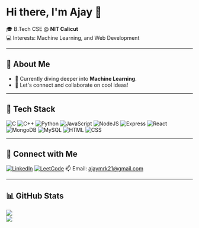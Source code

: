 <h1 >Hi there, I'm Ajay 👋</h1>

<p >
  🎓 B.Tech CSE @ <strong>NIT Calicut</strong> <br/>
  💻 Interests: Machine Learning, and Web Development <br/>
</p>

---

## 🌟 About Me

- 🧠 Currently diving deeper into **Machine Learning**.
- 🤝 Let's connect and collaborate on cool ideas!

---

## 🔧 Tech Stack

![C](https://img.shields.io/badge/-C-00599C?style=flat&logo=c&logoColor=white)
![C++](https://img.shields.io/badge/-C++-00599C?style=flat&logo=c%2B%2B&logoColor=white)
![Python](https://img.shields.io/badge/-Python-3776AB?style=flat&logo=python&logoColor=white)
![JavaScript](https://img.shields.io/badge/-JavaScript-F7DF1E?style=flat&logo=javascript&logoColor=black)
![NodeJS](https://img.shields.io/badge/-Node.js-339933?style=flat&logo=node.js&logoColor=white)
![Express](https://img.shields.io/badge/-Express-000000?style=flat&logo=express&logoColor=white)
![React](https://img.shields.io/badge/-React-61DAFB?style=flat&logo=react&logoColor=black)
![MongoDB](https://img.shields.io/badge/-MongoDB-47A248?style=flat&logo=mongodb&logoColor=white)
![MySQL](https://img.shields.io/badge/-MySQL-00758F?style=flat&logo=mysql&logoColor=white)
![HTML](https://img.shields.io/badge/-HTML5-E34F26?style=flat&logo=html5&logoColor=white)
![CSS](https://img.shields.io/badge/-CSS3-1572B6?style=flat&logo=css3&logoColor=white)

---

## 🔗 Connect with Me

[![LinkedIn](https://img.shields.io/badge/-LinkedIn-blue?style=flat&logo=linkedin)](https://www.linkedin.com/in/ajay-mahesh-ramakrishnan-43ba74319/)
[![LeetCode](https://img.shields.io/badge/-LeetCode-FFA116?style=flat&logo=LeetCode&logoColor=black)](https://leetcode.com/u/ajay_mrk21/)
📫 Email: [ajaymrk21@gmail.com](mailto:ajaymrk21@gmail.com)

---

## 📊 GitHub Stats

<p >
  <img src="https://github-readme-stats.vercel.app/api?username=ajaymrk95&show_icons=true&theme=tokyonight" />
  <br/>
  <img src="https://github-readme-streak-stats.herokuapp.com/?user=ajaymrk95&theme=tokyonight"/>
</p>

